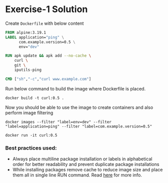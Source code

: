 # Exercise-1 Solution

Create `Dockerfile` with below content
```Dockerfile
FROM alpine:3.19.1
LABEL application="ping" \
      com.example.version=0.5 \
      env="dev"

RUN apk update && apk add --no-cache \
    curl \
    git \
    iputils-ping

CMD ["sh","-c","curl www.example.com"]
```

Run below command to build the image where Dockerfile is placed.
```shell
docker build -t curl:0.5 .
```
Now you should be able to use the image to create containers and also perform image filtering

```shell
docker images --filter "label=env=dev" --filter "label=application=ping" --filter "label=com.example.version=0.5"
```

```shell
docker run -it curl:0.5
```

### Best practices used:

- Always place multiline package installation or labels in alphabetical order for better readability and prevent duplicate package installations
- While installing packages remove cache to reduce image size and place them all in single line RUN command. Read [here](https://docs.docker.com/develop/develop-images/instructions/#label) for more info.
